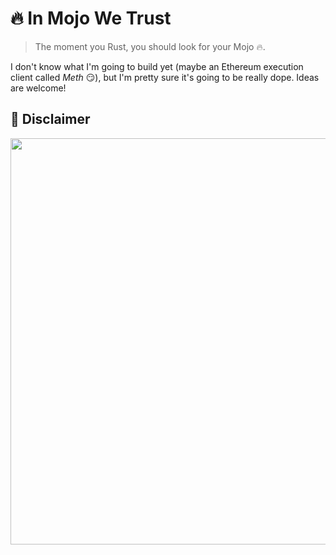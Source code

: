 # 🔥 In Mojo We Trust

> The moment you Rust, you should look for your Mojo 🔥.

I don't know what I'm going to build yet (maybe an Ethereum execution client called _Meth_ 😏), but I'm pretty sure it's going to be really dope. Ideas are welcome!

## 💢 Disclaimer

<img src=https://user-images.githubusercontent.com/25297591/236059689-e3e91540-12dc-4844-ba00-8de879debb61.png width="650"/>

